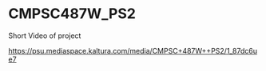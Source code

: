 # CMPSC487W_PS2

Short Video of project 

https://psu.mediaspace.kaltura.com/media/CMPSC+487W++PS2/1_87dc6ue7
